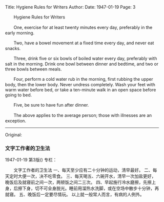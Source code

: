 Title: Hygiene Rules for Writers
Author: 
Date: 1947-01-19
Page: 3

　　Hygiene Rules for Writers

　　One, exercise for at least twenty minutes every day, preferably in the early morning.

　　Two, have a bowel movement at a fixed time every day, and never eat snacks.

　　Three, drink five or six bowls of boiled water every day, preferably with salt in the morning. Drink one bowl between dinner and bedtime, and two or three bowls between meals.

　　Four, perform a cold water rub in the morning, first rubbing the upper body, then the lower body. Never undress completely. Wash your feet with warm water before bed, or take a ten-minute walk in an open space before going to bed.

　　Five, be sure to have fun after dinner.

　　The above applies to the average person; those with illnesses are an exception.



<hr /> 

Original: 


### 文字工作者的卫生法

1947-01-19
第3版()
专栏：

　　文字工作者的卫生法
    一、每天至少应有二十分钟的运动，清早最好。
    二、每天定时大便一次，决不吃零食。
    三、每天喝五、六碗开水，清早一次加盐更好，晚饭后及就寝前之间一次，两顿饭之间二三次。
    四、早起施行冷水磨擦，先擦上身，后擦下身，切不可全身脱光。睡前用溜热水洗脚，或在空场中散步十分钟，再就寝。
    五、晚饭后一定要尽情玩。
    以上就一般常人而言，有病的人例外。

